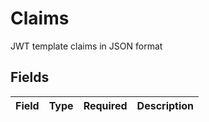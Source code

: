 # Claims

JWT template claims in JSON format


## Fields

| Field       | Type        | Required    | Description |
| ----------- | ----------- | ----------- | ----------- |